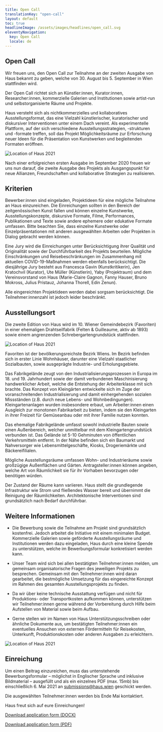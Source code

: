 ```yaml
---
title: Open Call
translationKey: "open-call"
layout: default
toc: true
headlineImage: /assets/images/headlines/open_call.svg
eleventyNavigation:
  key: Open Call
  locale: de
---
```


## Open Call

Wir freuen uns, den Open Call zur Teilnahme an der zweiten Ausgabe von Haus bekannt zu geben, welche von 30. August bis 5. September in Wien stattfinden wird.

Der Open Call richtet sich an Künstler:innen, Kurator:innen, Researcher:innen, kommerzielle Galerien und Institutionen sowie artist-run und selbstorganisierte Räume und Projekte.

Haus versteht sich als nichtkommerzielles und kollaboratives Ausstellungsformat, das eine Vielzahl künstlerischer, kuratorischer und diskursiver Interventionen unter einem Dach vereint. Als experimentelle Plattform, auf der sich verschiedene Ausstellungsstrategien, -strukturen und -formate treffen, soll das Projekt Möglichkeitsräume zur Erforschung neuer Ideen für die Präsentation von Kunstwerken und begleitenden Formaten eröffnen.

![Location of Haus 2021](/assets/images/location/IMG_9300.png)

Nach einer erfolgreichen ersten Ausgabe im September 2020 freuen wir uns nun darauf, die zweite Ausgabe des Projekts als Ausgangspunkt für neue Allianzen, Freundschaften und kollaborative Strategien zu realisieren.

## Kriterien

Bewerber:innen sind eingeladen, Projektideen für eine mögliche Teilnahme an Haus einzureichen. Die Einreichungen sollten in den Bereich der zeitgenössischen Kunst fallen und können einzelne Kunstwerke, Ausstellungskonzepte, diskursive Formate, Filme, Performances, Publikationen und Texte sowie andere ephemere oder edukative Formate umfassen. Bitte beachten Sie, dass einzelne Kunstwerke oder Einzelpräsentationen mit anderen ausgewählten Arbeiten oder Projekten in Dialog gebracht werden können.

Eine Jury wird die Einreichungen unter Berücksichtigung ihrer Qualität und Originalität sowie der Durchführbarkeit des Projekts beurteilen. Mögliche Einschränkungen und Reisebeschränkungen im Zusammenhang mit aktuellen COVID-19-Maßnahmen werden ebenfalls berücksichtigt. Die diesjährige Jury besteht aus Francesca Gavin (Kunstkritikerin), Jen Kratochvil (Kurator), Ute Müller (Künstlerin), Yaby (Projektraum) und dem Vereinsvorstand von Haus (Marie-Claire Gagnon, Fanny Hauser, Bruno Mokross, Julius Pristauz, Johanna Thorell, Edin Zenun).

Alle eingereichten Projektideen werden dabei sorgsam berücksichtigt. Die Teilnehmer:innenzahl ist jedoch leider beschränkt.


## Ausstellungsort

Die zweite Edition von Haus wird im 10. Wiener Gemeindebezirk (Favoriten) in einer ehemaligen Drahtseilfabrik (Felten & Guilleaume, aktiv ab 1893) sowie einem angrenzenden Schrebergartengrundstück stattfinden.

![Location of Haus 2021](/assets/images/location/IMG_9290.png)

Favoriten ist der bevölkerungsreichste Bezirk Wiens. Im Bezirk befinden sich in erster Linie Wohnhäuser, darunter eine Vielzahl staatlicher Sozialbauten, sowie ausgeprägte Industrie- und Erholungsgebiete.

Das Fabrikgelände zeugt von den Industrialisierungsprozessen in Europa im 18. und 19. Jahrhundert sowie der damit verbundenen Maschinisierung handwerklicher Arbeit, welche die Entstehung der Arbeiterklasse mit sich brachte. Das Konzept von Kleingärten entwickelte sich im Zuge der voranschreitenden Industrialisierung und damit einhergehenden sozialen Missständen (z.B. durch neue Lebens- und Wohnbedingungen). Kleingartenanlagen wurden insbesondere erbaut, um Arbeiter:innen einen Ausgleich zur monotonen Fabrikarbeit zu bieten, indem sie den Kleingarten in ihrer Freizeit für Gemüseanbau oder mit ihrer Familie nutzen konnten.

Das ehemalige Fabrikgelände umfasst sowohl industrielle Bauten sowie einen Außenbereich, welcher unmittelbar mit dem Kleingartengrundstück verbunden ist. Das Gelände ist 5-10 Gehminuten von öffentlichen Verkehrsmitteln entfernt. In der Nähe befinden sich ein Baumarkt und Nahversorger wie Lebensmittelgeschäfte, Kiosks, Drogeriemärkte und Bäckereifilialen.

Mögliche Ausstellungsräume umfassen Wohn- und Industrieräume sowie großzügige Außenflächen und Gärten. Antragsteller:innen können angeben, welche Art von Räumlichkeit sie für ihr Vorhaben bevorzugen oder benötigen würden.

Der Zustand der Räume kann variieren. Haus stellt die grundlegende Infrastruktur wie Strom und fließendes Wasser bereit und übernimmt die Reinigung der Räumlichkeiten. Architektonische Interventionen sind grundsätzlich nach Bedarf durchführbar.


## Weitere Informationen

- Die Bewerbung sowie die Teilnahme am Projekt sind grundsätzlich kostenfrei. Jedoch arbeitet die Initiative mit einem minimalen Budget. Kommerzielle Galerien sowie geförderte Ausstellungsräume und Institutionen werden dazu eingeladen, Haus durch eine kleine Spende zu unterstützen, welche im Bewerbungsformular konkretisiert werden kann.

- Unser Team wird sich bei allen bestätigten Teilnehmer:innen melden, um gemeinsam organisatorische Fragen des jeweiligen Projekts zu besprechen. Gemeinsam mit den Teilnehmer:innen wird daran gearbeitet, die bestmögliche Umsetzung für das eingereichte Konzept im Rahmen des gesamten Ausstellungsprojekts zu finden.

- Da wir über keine technische Ausstattung verfügen und nicht für Produktions- oder Transportkosten aufkommen können, unterstützen wir Teilnehmer:innen gerne während der Vorbereitung durch Hilfe beim Aufstellen von Material sowie beim Aufbau.

- Gerne stellen wir im Namen von Haus Unterstützungsschreiben oder ähnliche Dokumente aus, um bestätigten Teilnehmer:innen ein eventuelles Ansuchen von externen Fördermitteln für Reisekosten, Unterkunft, Produktionskosten oder anderen Ausgaben zu erleichtern.

![Location of Haus 2021](/assets/images/location/IMG_9256.png)


## Einreichung

Um einen Beitrag einzureichen, muss das untenstehende Bewerbungsformular – möglichst in Englischer Sprache und inklusive Bildmaterial – ausgefüllt und als ein einzelnes PDF (max. 15mb) bis einschließlich 6. Mai 2021 an <a href="mailto:submissions@haus.wien">submissions@haus.wien</a> geschickt werden.

Die ausgewählten Teilnehmer:innen werden bis Ende Mai kontaktiert.

Haus freut sich auf eure Einreichungen!

<a class="u-nodeco c-button" href="/assets/documents/en_application_form_haus_2021.docx" data-no-swup="true">Download application form (DOCX) <i class="las la-download"></i></a>

<a class="u-nodeco c-button" href="/assets/documents/en_application_form_haus_2021.pdf" data-no-swup="true">Download application form (PDF) <i class="las la-download"></i></a>
